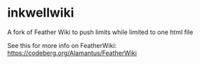 # inkwellwiki
A fork of Feather Wiki to push limits while limited to one html file  

See this for more info on FeatherWiki:  
https://codeberg.org/Alamantus/FeatherWiki
